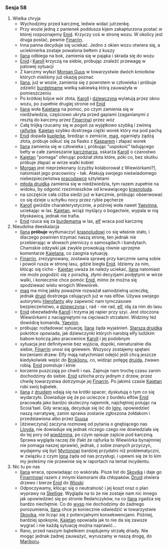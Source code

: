 ### Sesja 58
1. Wielka chryja
    - Wychodzimy przed karczmę, ledwie widać jutrzenkę.
    - Przy wozie jedną z panienek poddusza kijem zakapturzona postać w której rozpoznajemy [Enid](#p_enid). Krzyczy coś w stronę wozu. W okolicy jest druga postać, pewnie [Finarrin](#p_druid_finarrin).
    - Inna panna decyduje się uciekać. Jedno z okien wozu otwiera się, a uciekinierka zostaje powalona bełtem z kuszy
    - [Ilana](#g_ilana) odbiega na bok, zamienia się w pająka i skrada się do wozu
    - [Enid](#p_enid) i [Karoll](#p_karoll) krzyczą na siebie, próbując znaleźć przewagę w patowej sytuacji
    - Z karczmy wyłazi [Morgan Guus](#p_morgan) w towarzystwie dwóch kmiotków których mieliśmy już okazję poznać
    - [Ilana](#g_ilana), już w wozie, zamienia się z powrotem w człowieka i próbuje zdzielić [burdelmamę](#p_karoll) wielką sakiewką którą zauważyła w pomieszczeniu
    - Po krótkiej bójce wór złota, [Karoll](#p_karoll) i [dziewczyna](#g_ilana) wylatują przez okno wozu, po zupełnie drugiej stronie od [Enid](#p_enid)
    - [Ilana](#g_ilana) woła [Kajetana](#g_kajetan) na pomoc, po czym zamienia się w niedźwiedzia, częściowo ukryta przed gapiami (zaganianymi z resztą do karczmy przez [Finarrina](#p_druid_finarrin)) przez wóz
    - Całą trójką rzucamy się w pogoń za wyjątkowo szybką i zwinną [rajfurkę](#p_karoll). [Kajetan](#g_kajetan) szybko dostrzega ciężki worek który ma pod pachą
    - [Enid](#p_enid) dopada [kuplerkę](#p_karoll), bredząc o zemście, [mag](#g_kajetan), ogarnięty żądzą złota, próbuje odkuć się za fiasko z [Kasparem](#p_kaspar) i złapać worek
    - [Ilana](#g_ilana) zamienia się w człowieka i, próbując "uspokoić" ładującego bełty w całe zamieszanie [karczmarza](#p_morgan), oskarża [Karoll](#p_karoll) o czarostwo
    - [Kajetan](#g_kajetan) "pomaga" oferując podział złota które, póki co, bez skutku próbuje złapać w wirze walki kobiet
    - [Morgan](#p_morgan) jest nieprzekonany (czyżby kolaborował z Wiewiórkami?), natomiast jego pracownicy - tak. Atakują swojego nieświadomego niebezpieczeństwa [pracodawcę](#p_morgan) sztyletami
    - [młoda druidka](#g_ilana) zamienia się w niedźwiedzia, tym razem zupełnie na widoku, by odgonić rzezimieszków od krwawiącego [krasnoluda](#p_morgan).
    - na szczęście cała ciżba siedzi już w karczmie, próbując obserwować co się dzieje u schyłku nocy przez rybie pęcherze
    - [Karoll](#p_karoll) gwiżdże charakterystycznie, a później woła nawet [Yaevinna](#p_yaevinn), uciekając w las. [Kajetan](#g_kajetan), wciąż myślący o bogactwie, wypala w nią błyskawicą, jednak nie trafia.
    - [Enid](#p_enid) rzuca się za [burdemamą](#p_karoll) w las, [elf](#g_kajetan) wraca pod karczmę
2. Nieudolna deeskalacja
    - [Ilana](#g_ilana) __próbuje__ wytłumaczyć [krasnoludowi](#p_morgan) co się właśnie stało, i dlaczego powinien trzymać naszą stronę, ten jednak nie przebierając w słowach pierniczy o samosądach i bandytach. Chamskie odzywki jak zwykle prowokują równie uprzejme komentarze [Kajetana](#g_kajetan), co zaognia sytuację.
    - [Finarrin](#p_druid_finarrin), zrezygnowany, zostawia sprawę przy karczmie samą sobie i powoli rusza w stronę lasu, gdzie biegła [Enid](#p_enid). Idziemy za nim, kłócąc się cicho - [Kajetan](#g_kajetan) uważa że należy uciekać, [Ilana](#g_ilana) natomiast nie może pogodzić się z porażką, złymi decyzjami podjętymi w wirze walki, i koniecznie chce pomóc [Enid](#p_enid), mimo że można się spodziewać wielu wrogich Wiewiórek.
    - [mag](#g_kajetan) ma minę jakby poważnie rozważał samodzielną ucieczkę, jednak [druid](#p_druid_finarrin) dostrzega celujących już w nas elfów. Używa swojego autorytetu [Hierofanty](#p_druid_finarrin) aby zapewnić nam tymczasowe bezpieczeństwo, a [dziewczyna](#g_ilana) i, rad - nie rad, [elf](#g_kajetan), idą za nim do lasu
    - [Enid](#p_enid) obezwładniła [Karoll](#p_karoll) i trzyma jej rapier przy szyi. Jest otoczona Wiewiórkami z naciągniętymi na cięciwach strzałami. Widzimy też dowódcę komanda, [Yaevinn](#p_yaevinn).
    - próbując rozładować sytuację, [Ilana](#g_ilana) żąda wyjaśnień. [Starsza druidka](#p_enid) pokrótce opowiada, jak dziewczynki których narobią elfy ludzkim babom kończą jako pracownice [Karoll](#p_karoll) i jej podobnym
    - sytuacja jest definitywnie bez wyjścia, dopóki, nienaturalnie dla siebie, [Finarrin](#p_druid_finarrin) unosi się gniewem. Wszyscy zostajemy spętani korzeniami drzew. Elfy mają natychmiast odejść jeśli chcą jeszcze kiedykolwiek wejść do [Brokilonu](#l_brokilon), co, widząc potęgę [druida](#p_druid_finarrin), żwawo robią. [Enid](#p_enid) pomstuje i klnie
    - korzenie puszczają po chwili i nas. Zajmuje nam trochę czasu zanim dochodzimy do siebie. [Enid](#p_enid) szlocha przy jednym z drzew, przez chwilę towarzystwa dotrzymuje jej [Finarrin](#p_druid_finarrin). Po jakimś czasie [Kajetan](#g_kajetan) robi swój bąbelek.
    - [Ilana](#g_ilana) z [druidem](#p_druid_finarrin) udają się na krótki spacer, dyskutują o tym co się wydarzyło. Dowiaduje się że po ucieczce z burdelu elfów [Enid](#p_enid) pracowała jako bardzo skuteczny najemnik, najchętniej polując na Scoia'tael. Gdy wracają, decyduje się iść do [Igny](#p_igna), opowiedzieć naszą narratywę, zanim sprawa zostanie zgłoszona żołdakom i przedstawiona albo przez [Guusa](#p_morgan)
    - [dziewczyna] zaczyna rozmowę od pytania o gnębiącego nas [Lloyda](#p_lloyd), nie dowiaduje się jednak niczego czego nie dowiedziała się do tej pory od [wiedźmina](#p_gaetan), po czym opisuje zajście pod karczmą. Sprawa wygląda raczej źle (fakt że rajfurka to Wiewiórka bynajmniej nie pomaga naszej sprawie), jednak, z sobie znanych przyczyn, wydajemy się być [Myrtonowi](#p_lord_myrton) bardziej przydatni niż problematyczni, w związku z czym [Igna](#p_igna) żąda od nas przysługi, i upewni się że to kim my jesteśmy nie przewinie się w raportach na temat incydentu.
3. Nic tu po nas
    - [Ilana](#g_ilana) wraca, opowiadając co wskórała. Pisze list do [Skovika](#p_skovik) i daje go [Finarrinowi](#p_druid_finarrin) razem z innymi klamorami dla chłopaków. [Druid](#p_druid_finarrin) otwiera drzewo i bierze [Enid](#p_enid) do [Wioski](#l_wioska)
    - Odpoczywamy, kłócąc się o neutralność i jej koszt oraz o plan wyprawy na [Skellige](#l_wyspy_skellige). Wygląda na to że nie zostaje nam nic innego jak opowiedzieć się po stronie Redańczyków, na co [Ilana](#g_ilana) zgadza się bardzo niechętnie. Co do [wysp](#l_wyspy_skellige) nie dochodzimy do żadnego porozumienia, [Ilana](#g_ilana) chce je koniecznie odwiedzić w towarzystwie [Skovika](#p_skovik), nie licząc się z potencjalnymi konsekwencjami. Później, bardziej spokojnie, [Kajetan](#g_kajetan) opowiada jak to nie da się zawsze wygrać i nie każdą sytuację można naprawić...
    - Rano, przed naszym bąbelkiem znajdujemy strzałę driady. Nie mogąc jednak żadnej zauważyć, wyruszamy w naszą drogę, do [Mariboru](#l_maribor).